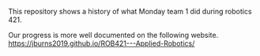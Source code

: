 This repository shows a history of what Monday team 1 did during robotics 421.

Our progress is more well documented on the following website.
https://jburns2019.github.io/ROB421---Applied-Robotics/

